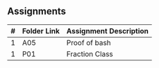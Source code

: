 ## Assignments

|  #  | Folder Link | Assignment Description |
| :-: | ----------- | ---------------------- |
|  1  | A05         | Proof of bash          |
|  1  | P01         | Fraction Class         |
